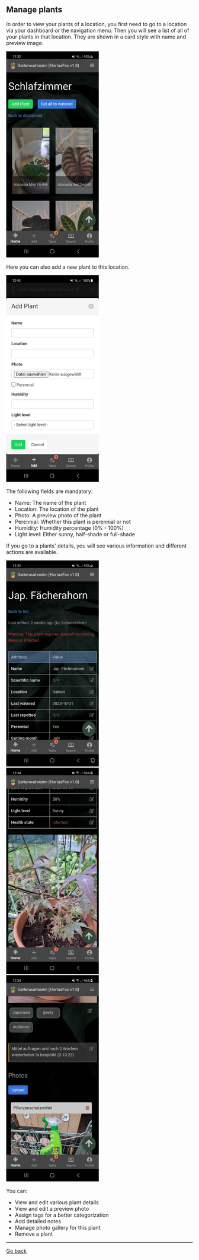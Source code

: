## Manage plants

In order to view your plants of a location, you first need to go to a location via your dashboard or the navigation menu.
Then you will see a list of all of your plants in that location. They are shown in a card style with name and preview image.

<img src="gfx/Screenshot_20231023_123202_HortusFox.jpg" alt="screenshot" width="250"/>

Here you can also add a new plant to this location.

<img src="gfx/Screenshot_20231023_124350_HortusFox.jpg" alt="screenshot" width="250"/>

The following fields are mandatory:
- Name: The name of the plant
- Location: The location of the plant
- Photo: A preview photo of the plant
- Perennial: Whether this plant is perennial or not
- Humidity: Humidity percentage (0% - 100%)
- Light level: Either sunny, half-shade or full-shade

If you go to a plants' details, you will see various information and different actions are available.

<img src="gfx/Screenshot_20231023_123229_HortusFox.jpg" alt="screenshot" width="250"/>&nbsp;
<img src="gfx/Screenshot_20231023_123401_HortusFox.jpg" alt="screenshot" width="250"/>&nbsp;
<img src="gfx/Screenshot_20231023_123439_HortusFox.jpg" alt="screenshot" width="250"/>&nbsp;

You can:
- View and edit various plant details
- View and edit a preview photo
- Assign tags for a better categorization
- Add detailed notes
- Manage photo gallery for this plant
- Remove a plant

<p><hr/></p>

[Go back](index.md)